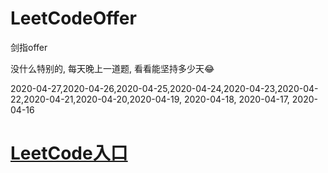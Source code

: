 # LeetCodeOffer
剑指offer

没什么特别的, 每天晚上一道题, 看看能坚持多少天😂


2020-04-27,2020-04-26,2020-04-25,2020-04-24,2020-04-23,2020-04-22,2020-04-21,2020-04-20,2020-04-19, 2020-04-18, 2020-04-17, 2020-04-16


# [LeetCode入口](https://leetcode-cn.com/u/cocos543/)
